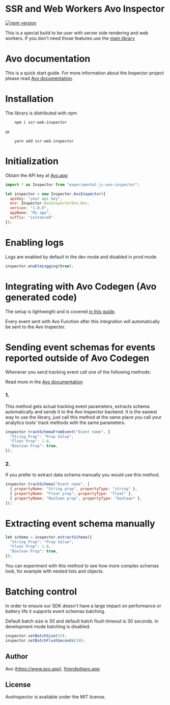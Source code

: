 # SSR and Web Workers Avo Inspector

[![npm version](https://badge.fury.io/js/ssr-web-avo-inspector.svg)](https://badge.fury.io/js/ssr-web-avo-inspector)

This is a special build to be user with server side rendering and web workers. If you don't need those features use the [main library](https://github.com/avohq/js-avo-inspector)

# Avo documentation

This is a quick start guide.
For more information about the Inspector project please read [Avo documentation](https://www.avo.app/docs/implementation/inspector/sdk/web).

# Installation

The library is distributed with npm

```
    npm i ssr-web-inspector
```

or

```
    yarn add ssr-web-inspector
```

# Initialization

Obtain the API key at [Avo.app](https://www.avo.app/welcome)

```javascript
import * as Inspector from "experimental-js-avo-inspector";

let inspector = new Inspector.AvoInspector({
  apiKey: "your api key",
  env: Inspector.AvoInspectorEnv.Dev,
  version: "1.0.0",
  appName: "My app",
  suffix: "instance0"
});
```

# Enabling logs

Logs are enabled by default in the dev mode and disabled in prod mode.

```javascript
inspector.enableLogging(true);
```

# Integrating with Avo Codegen (Avo generated code)

The setup is lightweight and is covered [in this guide](https://www.avo.app/docs/implementation/start-using-inspector-with-avo-functions).

Every event sent with Avo Function after this integration will automatically be sent to the Avo Inspector.

# Sending event schemas for events reported outside of Avo Codegen

Whenever you send tracking event call one of the following methods:

Read more in the [Avo documentation](https://www.avo.app/docs/implementation/devs-101#inspecting-events)

### 1.

This method gets actual tracking event parameters, extracts schema automatically and sends it to the Avo Inspector backend.
It is the easiest way to use the library, just call this method at the same place you call your analytics tools' track methods with the same parameters.

```javascript
inspector.trackSchemaFromEvent("Event name", {
  "String Prop": "Prop Value",
  "Float Prop": 1.0,
  "Boolean Prop": true,
});
```

### 2.

If you prefer to extract data schema manually you would use this method.

```javascript
inspector.trackSchema("Event name", [
  { propertyName: "String prop", propertyType: "string" },
  { propertyName: "Float prop", propertyType: "float" },
  { propertyName: "Boolean prop", propertyType: "boolean" },
]);
```

# Extracting event schema manually

```javascript
let schema = inspector.extractSchema({
  "String Prop": "Prop Value",
  "Float Prop": 1.0,
  "Boolean Prop": true,
});
```

You can experiment with this method to see how more complex schemas look, for example with nested lists and objects.

# Batching control

In order to ensure our SDK doesn't have a large impact on performance or battery life it supports event schemas batching.

Default batch size is 30 and default batch flush timeout is 30 seconds.
In development mode batching is disabled.

```javascript
inspector.setBatchSize(15);
inspector.setBatchFlushSeconds(10);
```

## Author

Avo (https://www.avo.app), friends@avo.app

## License

AvoInspector is available under the MIT license.
